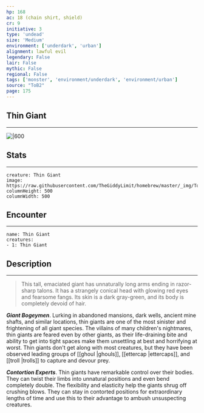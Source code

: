 ```yaml
---
hp: 168
ac: 18 (chain shirt, shield)
cr: 9
initiative: 3
type: 'undead'    
size: 'Medium'
environment: ['underdark', 'urban']
alignment: lawful evil
legendary: False
lair: False
mythic: False
regional: False
tags: ['monster', 'environment/underdark', 'environment/urban']
source: "ToB2"
page: 175
---
```


## Thin Giant
---

![|600](https://raw.githubusercontent.com/TheGiddyLimit/homebrew/master/_img/ToB2/creature/Thin%20Giant.webp)

## Stats
---

```statblock
creature: Thin Giant
image: https://raw.githubusercontent.com/TheGiddyLimit/homebrew/master/_img/ToB2/creature/token/Thin%20Giant%20%28Token%29.png
columnHeight: 500
columnWidth: 500
```

## Encounter
---

```encounter-table
name: Thin Giant
creatures:
- 1: Thin Giant
```

## Description
---
>This tall, emaciated giant has unnaturally long arms ending in razor-sharp talons. It has a strangely conical head with glowing red eyes and fearsome fangs. Its skin is a dark gray-green, and its body is completely devoid of hair.

**_Giant Bogeymen_**. Lurking in abandoned mansions, dark wells, ancient mine shafts, and similar locations, thin giants are one of the most sinister and frightening of all giant species. The villains of many children's nightmares, thin giants are feared even by other giants, as their life-draining bite and ability to get into tight spaces make them unsettling at best and horrifying at worst. Thin giants don't get along with most creatures, but they have been observed leading groups of [[ghoul \|ghouls]], [[ettercap \|ettercaps]], and [[troll \|trolls]] to capture and devour prey.

**_Contortion Experts_**. Thin giants have remarkable control over their bodies. They can twist their limbs into unnatural positions and even bend completely double. The flexibility and elasticity help the giants shrug off crushing blows. They can stay in contorted positions for extraordinary lengths of time and use this to their advantage to ambush unsuspecting creatures.






